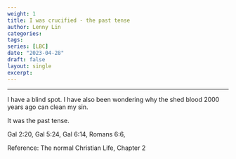 ```yaml
---
weight: 1
title: I was crucified - the past tense
author: Lenny Lin
categories: 
tags: 
series: [LBC]
date: "2023-04-28"
draft: false
layout: single
excerpt: 
---
```



<!--more-->
----

I have a blind spot.  I have also been wondering why the shed blood 2000 years ago can clean my sin.

It was the past tense.

Gal 2:20, Gal 5:24, Gal 6:14, Romans 6:6, 

Reference: The normal Christian Life, Chapter 2


  
  

